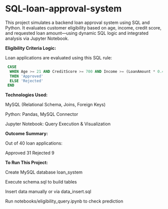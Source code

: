 # SQL-loan-approval-system

This project simulates a backend loan approval system using SQL and Python. It evaluates customer eligibility based on age, income, credit score, and requested loan amount—using dynamic SQL logic and integrated analysis via Jupyter Notebook.

**Eligibility Criteria Logic:**

Loan applications are evaluated using this SQL rule:

```sql
 CASE
  WHEN Age >= 21 AND CreditScore >= 700 AND Income >= (LoanAmount * 0.4)
  THEN 'Approved'
  ELSE 'Rejected'
 END
```

**Technologies Used:**

MySQL (Relational Schema, Joins, Foreign Keys)

Python: Pandas, MySQL Connector

Jupyter Notebook: Query Execution & Visualization

**Outcome Summary:**

Out of 40 loan applications:

 Approved                 31
 Rejected                  9

**To Run This Project:**

Create MySQL database loan_system

Execute schema.sql to build tables

Insert data manually or via data_insert.sql

Run notebooks/eligibility_query.ipynb to check prediction

